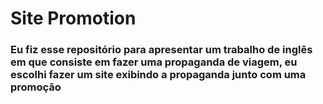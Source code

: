 # Site Promotion

### Eu fiz esse repositório para apresentar um trabalho de inglês em que consiste em fazer uma propaganda de viagem, eu escolhi fazer um site exibindo a propaganda junto com uma promoção
 
